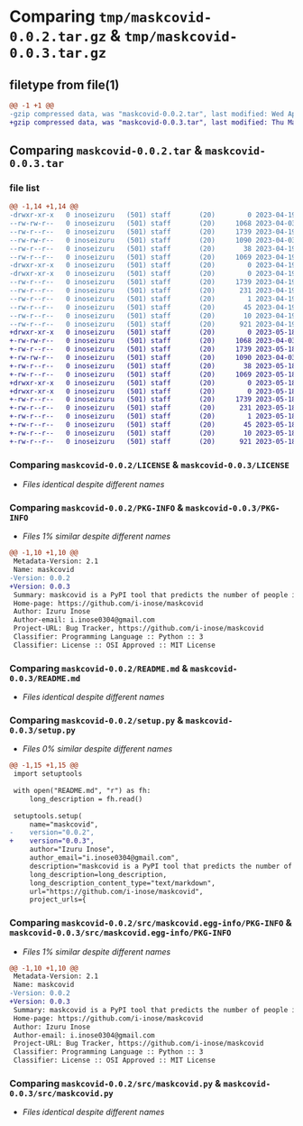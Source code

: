 # Comparing `tmp/maskcovid-0.0.2.tar.gz` & `tmp/maskcovid-0.0.3.tar.gz`

## filetype from file(1)

```diff
@@ -1 +1 @@
-gzip compressed data, was "maskcovid-0.0.2.tar", last modified: Wed Apr 19 14:20:18 2023, max compression
+gzip compressed data, was "maskcovid-0.0.3.tar", last modified: Thu May 18 02:31:24 2023, max compression
```

## Comparing `maskcovid-0.0.2.tar` & `maskcovid-0.0.3.tar`

### file list

```diff
@@ -1,14 +1,14 @@
-drwxr-xr-x   0 inoseizuru   (501) staff       (20)        0 2023-04-19 14:20:18.444769 maskcovid-0.0.2/
--rw-rw-r--   0 inoseizuru   (501) staff       (20)     1068 2023-04-03 14:18:51.000000 maskcovid-0.0.2/LICENSE
--rw-r--r--   0 inoseizuru   (501) staff       (20)     1739 2023-04-19 14:20:18.444603 maskcovid-0.0.2/PKG-INFO
--rw-rw-r--   0 inoseizuru   (501) staff       (20)     1090 2023-04-03 14:18:51.000000 maskcovid-0.0.2/README.md
--rw-r--r--   0 inoseizuru   (501) staff       (20)       38 2023-04-19 14:20:18.444821 maskcovid-0.0.2/setup.cfg
--rw-r--r--   0 inoseizuru   (501) staff       (20)     1069 2023-04-19 14:18:10.000000 maskcovid-0.0.2/setup.py
-drwxr-xr-x   0 inoseizuru   (501) staff       (20)        0 2023-04-19 14:20:18.443560 maskcovid-0.0.2/src/
-drwxr-xr-x   0 inoseizuru   (501) staff       (20)        0 2023-04-19 14:20:18.444385 maskcovid-0.0.2/src/maskcovid.egg-info/
--rw-r--r--   0 inoseizuru   (501) staff       (20)     1739 2023-04-19 14:20:18.000000 maskcovid-0.0.2/src/maskcovid.egg-info/PKG-INFO
--rw-r--r--   0 inoseizuru   (501) staff       (20)      231 2023-04-19 14:20:18.000000 maskcovid-0.0.2/src/maskcovid.egg-info/SOURCES.txt
--rw-r--r--   0 inoseizuru   (501) staff       (20)        1 2023-04-19 14:20:18.000000 maskcovid-0.0.2/src/maskcovid.egg-info/dependency_links.txt
--rw-r--r--   0 inoseizuru   (501) staff       (20)       45 2023-04-19 14:20:18.000000 maskcovid-0.0.2/src/maskcovid.egg-info/entry_points.txt
--rw-r--r--   0 inoseizuru   (501) staff       (20)       10 2023-04-19 14:20:18.000000 maskcovid-0.0.2/src/maskcovid.egg-info/top_level.txt
--rw-r--r--   0 inoseizuru   (501) staff       (20)      921 2023-04-19 14:17:00.000000 maskcovid-0.0.2/src/maskcovid.py
+drwxr-xr-x   0 inoseizuru   (501) staff       (20)        0 2023-05-18 02:31:24.474985 maskcovid-0.0.3/
+-rw-rw-r--   0 inoseizuru   (501) staff       (20)     1068 2023-04-03 14:18:51.000000 maskcovid-0.0.3/LICENSE
+-rw-r--r--   0 inoseizuru   (501) staff       (20)     1739 2023-05-18 02:31:24.474777 maskcovid-0.0.3/PKG-INFO
+-rw-rw-r--   0 inoseizuru   (501) staff       (20)     1090 2023-04-03 14:18:51.000000 maskcovid-0.0.3/README.md
+-rw-r--r--   0 inoseizuru   (501) staff       (20)       38 2023-05-18 02:31:24.475051 maskcovid-0.0.3/setup.cfg
+-rw-r--r--   0 inoseizuru   (501) staff       (20)     1069 2023-05-18 02:31:05.000000 maskcovid-0.0.3/setup.py
+drwxr-xr-x   0 inoseizuru   (501) staff       (20)        0 2023-05-18 02:31:24.473675 maskcovid-0.0.3/src/
+drwxr-xr-x   0 inoseizuru   (501) staff       (20)        0 2023-05-18 02:31:24.474521 maskcovid-0.0.3/src/maskcovid.egg-info/
+-rw-r--r--   0 inoseizuru   (501) staff       (20)     1739 2023-05-18 02:31:24.000000 maskcovid-0.0.3/src/maskcovid.egg-info/PKG-INFO
+-rw-r--r--   0 inoseizuru   (501) staff       (20)      231 2023-05-18 02:31:24.000000 maskcovid-0.0.3/src/maskcovid.egg-info/SOURCES.txt
+-rw-r--r--   0 inoseizuru   (501) staff       (20)        1 2023-05-18 02:31:24.000000 maskcovid-0.0.3/src/maskcovid.egg-info/dependency_links.txt
+-rw-r--r--   0 inoseizuru   (501) staff       (20)       45 2023-05-18 02:31:24.000000 maskcovid-0.0.3/src/maskcovid.egg-info/entry_points.txt
+-rw-r--r--   0 inoseizuru   (501) staff       (20)       10 2023-05-18 02:31:24.000000 maskcovid-0.0.3/src/maskcovid.egg-info/top_level.txt
+-rw-r--r--   0 inoseizuru   (501) staff       (20)      921 2023-05-18 02:28:55.000000 maskcovid-0.0.3/src/maskcovid.py
```

### Comparing `maskcovid-0.0.2/LICENSE` & `maskcovid-0.0.3/LICENSE`

 * *Files identical despite different names*

### Comparing `maskcovid-0.0.2/PKG-INFO` & `maskcovid-0.0.3/PKG-INFO`

 * *Files 1% similar despite different names*

```diff
@@ -1,10 +1,10 @@
 Metadata-Version: 2.1
 Name: maskcovid
-Version: 0.0.2
+Version: 0.0.3
 Summary: maskcovid is a PyPI tool that predicts the number of people infected by day and up to one month from the date Japan began its liberal mask-wearing policy in the current Covid-19 epidemic.
 Home-page: https://github.com/i-inose/maskcovid
 Author: Izuru Inose
 Author-email: i.inose0304@gmail.com
 Project-URL: Bug Tracker, https://github.com/i-inose/maskcovid
 Classifier: Programming Language :: Python :: 3
 Classifier: License :: OSI Approved :: MIT License
```

### Comparing `maskcovid-0.0.2/README.md` & `maskcovid-0.0.3/README.md`

 * *Files identical despite different names*

### Comparing `maskcovid-0.0.2/setup.py` & `maskcovid-0.0.3/setup.py`

 * *Files 0% similar despite different names*

```diff
@@ -1,15 +1,15 @@
 import setuptools
 
 with open("README.md", "r") as fh:
     long_description = fh.read()
 
 setuptools.setup(
     name="maskcovid",
-    version="0.0.2",
+    version="0.0.3",
     author="Izuru Inose",
     author_email="i.inose0304@gmail.com",
     description="maskcovid is a PyPI tool that predicts the number of people infected by day and up to one month from the date Japan began its liberal mask-wearing policy in the current Covid-19 epidemic.",
     long_description=long_description,
     long_description_content_type="text/markdown",
     url="https://github.com/i-inose/maskcovid",
     project_urls={
```

### Comparing `maskcovid-0.0.2/src/maskcovid.egg-info/PKG-INFO` & `maskcovid-0.0.3/src/maskcovid.egg-info/PKG-INFO`

 * *Files 1% similar despite different names*

```diff
@@ -1,10 +1,10 @@
 Metadata-Version: 2.1
 Name: maskcovid
-Version: 0.0.2
+Version: 0.0.3
 Summary: maskcovid is a PyPI tool that predicts the number of people infected by day and up to one month from the date Japan began its liberal mask-wearing policy in the current Covid-19 epidemic.
 Home-page: https://github.com/i-inose/maskcovid
 Author: Izuru Inose
 Author-email: i.inose0304@gmail.com
 Project-URL: Bug Tracker, https://github.com/i-inose/maskcovid
 Classifier: Programming Language :: Python :: 3
 Classifier: License :: OSI Approved :: MIT License
```

### Comparing `maskcovid-0.0.2/src/maskcovid.py` & `maskcovid-0.0.3/src/maskcovid.py`

 * *Files identical despite different names*

